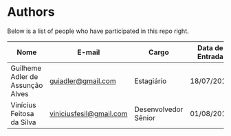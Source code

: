 Authors
=======

Below is a list of people who have participated in this repo right.

Nome                              |  E-mail                          |  Cargo                       | Data de Entrada | Data de Saída  | Empresa 
--------------------------------- | -------------------------------- | ---------------------------- | --------------- | -------------- | --------------------
Guilheme Adler de Assunção Alves  | guiadler@gmail.com               | Estagiário                   | 18/07/2016      | Atuando        | Estagiário do MINC
Vinícius Feitosa da Silva         | viniciusfesil@gmail.com          | Desenvolvedor Sênior         | 01/08/2016      | Atuando        | UFABC - LABLIVRE
